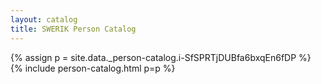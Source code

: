 ```yaml
---
layout: catalog
title: SWERIK Person Catalog
---
```

{% assign p = site.data._person-catalog.i-SfSPRTjDUBfa6bxqEn6fDP %}
{% include person-catalog.html p=p %}

